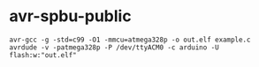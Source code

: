 # avr-spbu-public

```
avr-gcc -g -std=c99 -O1 -mmcu=atmega328p -o out.elf example.c
avrdude -v -patmega328p -P /dev/ttyACM0 -c arduino -U flash:w:"out.elf"
```
